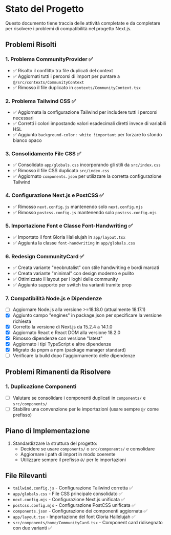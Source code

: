 # Stato del Progetto

Questo documento tiene traccia delle attività completate e da completare per risolvere i problemi di compatibilità nel progetto Next.js.

## Problemi Risolti

### 1. Problema CommunityProvider ✅
- ✅ Risolto il conflitto tra file duplicati del context
- ✅ Aggiornati tutti i percorsi di import per puntare a `@/src/contexts/CommunityContext`
- ✅ Rimosso il file duplicato in `contexts/CommunityContext.tsx`

### 2. Problema Tailwind CSS ✅
- ✅ Aggiornata la configurazione Tailwind per includere tutti i percorsi necessari
- ✅ Corretti i colori impostando valori esadecimali diretti invece di variabili HSL
- ✅ Aggiunto `background-color: white !important` per forzare lo sfondo bianco opaco

### 3. Consolidamento File CSS ✅
- ✅ Consolidato `app/globals.css` incorporando gli stili da `src/index.css`
- ✅ Rimosso il file CSS duplicato `src/index.css`
- ✅ Aggiornato `components.json` per utilizzare la corretta configurazione Tailwind

### 4. Configurazione Next.js e PostCSS ✅
- ✅ Rimosso `next.config.js` mantenendo solo `next.config.mjs`
- ✅ Rimosso `postcss.config.js` mantenendo solo `postcss.config.mjs`

### 5. Importazione Font e Classe Font-Handwriting ✅
- ✅ Importato il font Gloria Hallelujah in `app/layout.tsx`
- ✅ Aggiunta la classe `font-handwriting` in `app/globals.css`

### 6. Redesign CommunityCard ✅
- ✅ Creata variante "neobrutalist" con stile handwriting e bordi marcati
- ✅ Creata variante "minimal" con design moderno e pulito
- ✅ Ottimizzato il layout per i loghi delle community
- ✅ Aggiunto supporto per switch tra varianti tramite prop

### 7. Compatibilità Node.js e Dipendenze
- [ ] Aggiornare Node.js alla versione >=18.18.0 (attualmente 18.17.1)
- [x] Aggiunto campo "engines" in package.json per specificare la versione richiesta
- [x] Corretto la versione di Next.js da 15.2.4 a 14.1.0
- [x] Aggiornato React e React DOM alla versione 18.2.0
- [x] Rimosso dipendenze con versione "latest"
- [x] Aggiornato i tipi TypeScript e altre dipendenze
- [x] Migrato da pnpm a npm (package manager standard)
- [ ] Verificare la build dopo l'aggiornamento delle dipendenze

## Problemi Rimanenti da Risolvere

### 1. Duplicazione Componenti
- [ ] Valutare se consolidare i componenti duplicati in `components/` e `src/components/`
- [ ] Stabilire una convenzione per le importazioni (usare sempre `@/` come prefisso)

## Piano di Implementazione

1. Standardizzare la struttura del progetto:
   - Decidere se usare `components/` o `src/components/` e consolidare
   - Aggiornare i path di import in modo coerente
   - Utilizzare sempre il prefisso `@/` per le importazioni

## File Rilevanti

- `tailwind.config.js` - Configurazione Tailwind corretta ✅
- `app/globals.css` - File CSS principale consolidato ✅
- `next.config.mjs` - Configurazione Next.js unificata ✅
- `postcss.config.mjs` - Configurazione PostCSS unificata ✅
- `components.json` - Configurazione dei componenti aggiornata ✅
- `app/layout.tsx` - Importazione del font Gloria Hallelujah ✅
- `src/components/home/CommunityCard.tsx` - Component card ridisegnato con due varianti ✅